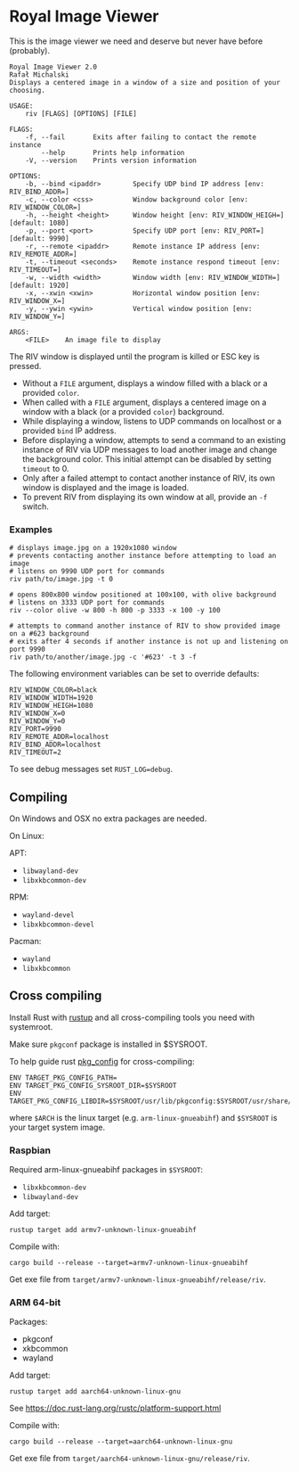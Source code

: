 Royal Image Viewer
==================

This is the image viewer we need and deserve but never have before (probably).

```
Royal Image Viewer 2.0
Rafał Michalski
Displays a centered image in a window of a size and position of your choosing.

USAGE:
    riv [FLAGS] [OPTIONS] [FILE]

FLAGS:
    -f, --fail       Exits after failing to contact the remote instance
        --help       Prints help information
    -V, --version    Prints version information

OPTIONS:
    -b, --bind <ipaddr>        Specify UDP bind IP address [env: RIV_BIND_ADDR=]
    -c, --color <css>          Window background color [env: RIV_WINDOW_COLOR=]
    -h, --height <height>      Window height [env: RIV_WINDOW_HEIGH=]  [default: 1080]
    -p, --port <port>          Specify UDP port [env: RIV_PORT=]  [default: 9990]
    -r, --remote <ipaddr>      Remote instance IP address [env: RIV_REMOTE_ADDR=]
    -t, --timeout <seconds>    Remote instance respond timeout [env: RIV_TIMEOUT=]
    -w, --width <width>        Window width [env: RIV_WINDOW_WIDTH=]  [default: 1920]
    -x, --xwin <xwin>          Horizontal window position [env: RIV_WINDOW_X=]
    -y, --ywin <ywin>          Vertical window position [env: RIV_WINDOW_Y=]

ARGS:
    <FILE>    An image file to display
```

The RIV window is displayed until the program is killed or ESC key is pressed.

* Without a `FILE` argument, displays a window filled with a black or a provided `color`.
* When called with a `FILE` argument, displays a centered image on a window with a black (or a provided `color`) background.
* While displaying a window, listens to UDP commands on localhost or a provided `bind` IP address.
* Before displaying a window, attempts to send a command to an existing instance of RIV via UDP messages to load another image and change the background color. This initial attempt can be disabled by setting `timeout` to 0.
* Only after a failed attempt to contact another instance of RIV, its own window is displayed and the image is loaded.
* To prevent RIV from displaying its own window at all, provide an `-f` switch.

### Examples

```
# displays image.jpg on a 1920x1080 window
# prevents contacting another instance before attempting to load an image
# listens on 9990 UDP port for commands
riv path/to/image.jpg -t 0

# opens 800x800 window positioned at 100x100, with olive background
# listens on 3333 UDP port for commands
riv --color olive -w 800 -h 800 -p 3333 -x 100 -y 100

# attempts to command another instance of RIV to show provided image on a #623 background
# exits after 4 seconds if another instance is not up and listening on port 9990
riv path/to/another/image.jpg -c '#623' -t 3 -f
```

The following environment variables can be set to override defaults:

```
RIV_WINDOW_COLOR=black
RIV_WINDOW_WIDTH=1920
RIV_WINDOW_HEIGH=1080
RIV_WINDOW_X=0
RIV_WINDOW_Y=0
RIV_PORT=9990
RIV_REMOTE_ADDR=localhost
RIV_BIND_ADDR=localhost
RIV_TIMEOUT=2
```

To see debug messages set `RUST_LOG=debug`.

Compiling
---------

On Windows and OSX no extra packages are needed.

On Linux:

APT:

* `libwayland-dev`
* `libxkbcommon-dev`

RPM:

* `wayland-devel`
* `libxkbcommon-devel`

Pacman:

* `wayland`
* `libxkbcommon`


Cross compiling
---------------

Install Rust with [rustup](https://rustup.rs/) and all cross-compiling tools you need with systemroot.

Make sure `pkgconf` package is installed in $SYSROOT.

To help guide rust [pkg_config](https://crates.io/crates/pkg-config) for cross-compiling:

```
ENV TARGET_PKG_CONFIG_PATH=
ENV TARGET_PKG_CONFIG_SYSROOT_DIR=$SYSROOT
ENV TARGET_PKG_CONFIG_LIBDIR=$SYSROOT/usr/lib/pkgconfig:$SYSROOT/usr/share/pkgconfig:$SYSROOT/usr/lib/$ARCH/pkgconfig
```

where `$ARCH` is the linux target (e.g. `arm-linux-gnueabihf`) and `$SYSROOT` is your target system image.


### Raspbian

Required arm-linux-gnueabihf packages in `$SYSROOT`:

* `libxkbcommon-dev`
* `libwayland-dev`

Add target:

```
rustup target add armv7-unknown-linux-gnueabihf
```

Compile with:

```
cargo build --release --target=armv7-unknown-linux-gnueabihf
```

Get exe file from `target/armv7-unknown-linux-gnueabihf/release/riv`.


### ARM 64-bit

Packages:

* pkgconf
* xkbcommon
* wayland

Add target:

```
rustup target add aarch64-unknown-linux-gnu
```

See https://doc.rust-lang.org/rustc/platform-support.html

Compile with:

```
cargo build --release --target=aarch64-unknown-linux-gnu
```

Get exe file from `target/aarch64-unknown-linux-gnu/release/riv`.
